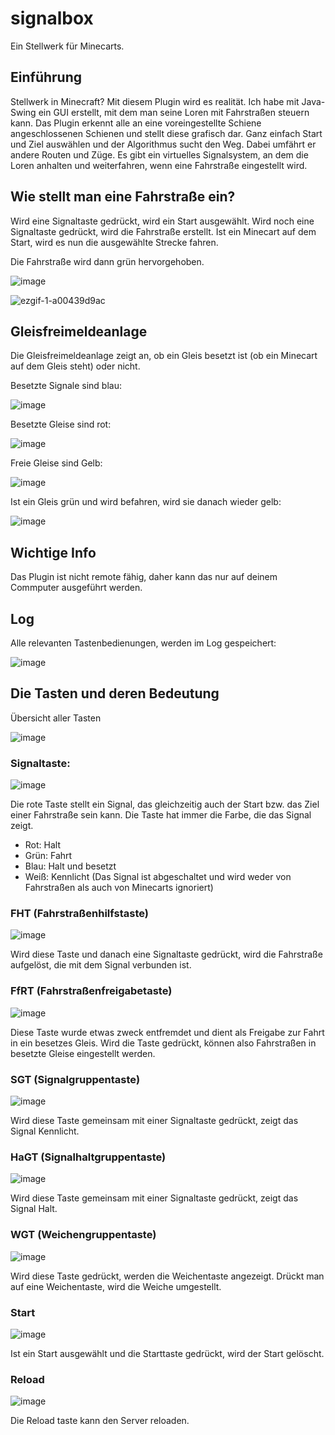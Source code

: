 # signalbox
Ein Stellwerk für Minecarts.

## Einführung

Stellwerk in Minecraft? Mit diesem Plugin wird es realität. 
Ich habe mit Java-Swing ein GUI erstellt, mit dem man seine Loren mit Fahrstraßen steuern kann. 
Das Plugin erkennt alle an eine voreingestellte Schiene angeschlossenen Schienen und stellt diese grafisch dar.
Ganz einfach Start und Ziel auswählen und der Algorithmus sucht den Weg. 
Dabei umfährt er andere Routen und Züge. Es gibt ein virtuelles Signalsystem, an dem die Loren anhalten und weiterfahren, wenn eine Fahrstraße eingestellt wird.

## Wie stellt man eine Fahrstraße ein?
Wird eine Signaltaste gedrückt, wird ein Start ausgewählt. Wird noch eine Signaltaste gedrückt, wird die Fahrstraße erstellt.
Ist ein Minecart auf dem Start, wird es nun die ausgewählte Strecke fahren.

Die Fahrstraße wird dann grün hervorgehoben.

![image](https://user-images.githubusercontent.com/71724439/156902394-cc80b9fe-aeeb-4de4-84dd-bbd16b000397.png)

![ezgif-1-a00439d9ac](https://user-images.githubusercontent.com/71724439/156902933-afdde00e-8482-4694-9263-4bbcf892437d.gif)

## Gleisfreimeldeanlage
Die Gleisfreimeldeanlage zeigt an, ob ein Gleis besetzt ist (ob ein Minecart auf dem Gleis steht) oder nicht.

Besetzte Signale sind blau:

![image](https://user-images.githubusercontent.com/71724439/156902188-22761503-3c26-446a-9a5a-fa617f7d0db7.png)

Besetzte Gleise sind rot:

![image](https://user-images.githubusercontent.com/71724439/156902342-e9bc7102-95b2-4466-9e90-76da7eb5cfaf.png)

Freie Gleise sind Gelb:

![image](https://user-images.githubusercontent.com/71724439/156902347-2c68c989-a0f4-48c1-9f9a-47c9faeedabe.png)

Ist ein Gleis grün und wird befahren, wird sie danach wieder gelb:

![image](https://user-images.githubusercontent.com/71724439/156902486-19c4bd65-6954-40cb-a44e-e26f25bb030a.png)

## Wichtige Info
Das Plugin ist nicht remote fähig, daher kann das nur auf deinem Commputer ausgeführt werden.

## Log
Alle relevanten Tastenbedienungen, werden im Log gespeichert:

![image](https://user-images.githubusercontent.com/71724439/156902538-eb8724ea-3d60-4ac4-bb4d-e831994ec59e.png)

## Die Tasten und deren Bedeutung

Übersicht aller Tasten

![image](https://user-images.githubusercontent.com/71724439/156901494-e05b913d-63ae-4241-9c49-e0ad7e6c1106.png)

### Signaltaste:

![image](https://user-images.githubusercontent.com/71724439/156901743-be36625a-b8da-4048-81d3-24fb16b4170d.png)

Die rote Taste stellt ein Signal, das gleichzeitig auch der Start bzw. das Ziel einer Fahrstraße sein kann.
Die Taste hat immer die Farbe, die das Signal zeigt.

- Rot: Halt
- Grün: Fahrt
- Blau: Halt und besetzt
- Weiß: Kennlicht (Das Signal ist abgeschaltet und wird weder von Fahrstraßen als auch von Minecarts ignoriert)

### FHT (Fahrstraßenhilfstaste)

![image](https://user-images.githubusercontent.com/71724439/156902411-916aed0a-45b9-4d9f-b7f8-590fdfec08f7.png)

Wird diese Taste und danach eine Signaltaste gedrückt, wird die Fahrstraße aufgelöst, die mit dem Signal verbunden ist.

### FfRT (Fahrstraßenfreigabetaste)

![image](https://user-images.githubusercontent.com/71724439/156902418-a03d1246-7fd4-4095-b5b4-9ed9c18adac0.png)

Diese Taste wurde etwas zweck entfremdet und dient als Freigabe zur Fahrt in ein besetzes Gleis.
Wird die Taste gedrückt, können also Fahrstraßen in besetzte Gleise eingestellt werden.

### SGT (Signalgruppentaste)

![image](https://user-images.githubusercontent.com/71724439/156902012-71b1b2a0-75d4-4c74-b99a-fdaf770ce8b5.png)

Wird diese Taste gemeinsam mit einer Signaltaste gedrückt, zeigt das Signal Kennlicht.

### HaGT (Signalhaltgruppentaste)

![image](https://user-images.githubusercontent.com/71724439/156902025-53704ab5-494f-4d95-b2e1-dbee3a0b9ef0.png)

Wird diese Taste gemeinsam mit einer Signaltaste gedrückt, zeigt das Signal Halt.

### WGT (Weichengruppentaste)

![image](https://user-images.githubusercontent.com/71724439/156902045-a597af8e-430e-4cca-a830-7083cb5ee096.png)

Wird diese Taste gedrückt, werden die Weichentaste angezeigt. Drückt man auf eine Weichentaste, wird die Weiche umgestellt.

### Start

![image](https://user-images.githubusercontent.com/71724439/156902076-4b479ed3-4f81-49a0-9164-d556a8a49f99.png)

Ist ein Start ausgewählt und die Starttaste gedrückt, wird der Start gelöscht.

### Reload

![image](https://user-images.githubusercontent.com/71724439/156902091-61a4a00a-ea5f-496b-a1b2-fe8047491103.png)

Die Reload taste kann den Server reloaden.
